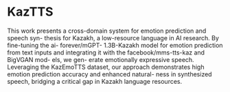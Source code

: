 # KazTTS
This work presents a cross-domain system for emotion prediction and speech syn- thesis for Kazakh, a low-resource language in AI research. 
 By fine-tuning the ai-
forever/mGPT- 1.3B-Kazakh model for emotion prediction from text inputs and
integrating it with the facebook/mms-tts-kaz and BigVGAN mod- els, we gen-
erate emotionally expressive speech. Leveraging the KazEmoTTS dataset, our
approach demonstrates high emotion prediction accuracy and enhanced natural-
ness in synthesized speech, bridging a critical gap in Kazakh language resources.
